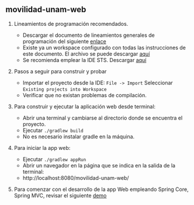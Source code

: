 ## movilidad-unam-web
1. Lineamientos de programación recomendados.
	* Descargar el documento de lineamientos generales de programación del siguiente
  [enlace](https://drive.google.com/open?id=1mkrT1ZZFNAUtTvskoIefzD2eNjpiZPXG)
	* Existe ya un workspace configurado con todas las instrucciones de este
  documento.  El archivo se puede descargar [aquí](https://drive.google.com/open?id=1mdqOa7Brr0uU-txOTFyCVUUjlHVDTZPR)
	* Se recomienda emplear la IDE STS. Descargar [aquí](https://spring.io/tools/sts/all)
  
2. Pasos a seguir para construir y probar
	*  Importar el proyecto desde la IDE:  ``` File -> Import ```
   Seleccionar  ```Existing projects into Workspace```
	* Verificar que no existan problemas de compilación.

3. Para construir y ejecutar la aplicación web desde terminal:
	* Abrir una terminal y cambiarse al directorio donde se encuentra el proyecto.
	* Ejecutar  ```./gradlew build```
	* No es necesario instalar gradle en la máquina.

4. Para iniciar la app web:
	* Ejecutar   ```./gradlew appRun```
	* Abrir un navegador en la página que se indica en la salida de la terminal:
	* http://localhost:8080/movilidad-unam-web/

5. Para comenzar con el desarrollo de la app Web empleando Spring Core, Spring MVC, revisar el siguiente [demo](https://github.com/jorgerdc/spring/tree/master/spring-jquery-web)




  


<!--stackedit_data:
eyJoaXN0b3J5IjpbMTU0MjA1NDgwOSw5NzAwNzgzNTEsMjI1MD
k1Nzk1LDEzMDUyODQ0NV19
-->